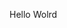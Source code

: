 Hello Wolrd






















































































































































































































































































































































































































































































































































































































































































































































































































































































































































































































































































































































































































































































































































































































































































































































































































































































































































































































































































































































































































































































































































































































































































































































































































































































































































































































































































































































































